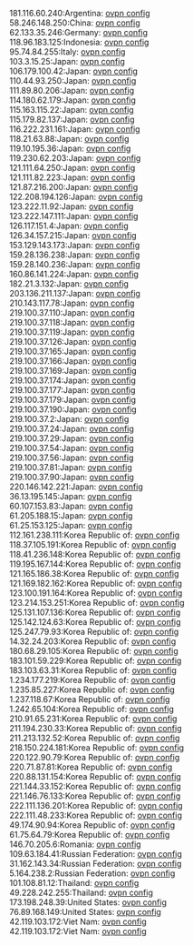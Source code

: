 181.116.60.240:Argentina: [ovpn config](vpn/181_116_60_240.ovpn)  
58.246.148.250:China: [ovpn config](vpn/58_246_148_250.ovpn)  
62.133.35.246:Germany: [ovpn config](vpn/62_133_35_246.ovpn)  
118.96.183.125:Indonesia: [ovpn config](vpn/118_96_183_125.ovpn)  
95.74.84.255:Italy: [ovpn config](vpn/95_74_84_255.ovpn)  
103.3.15.25:Japan: [ovpn config](vpn/103_3_15_25.ovpn)  
106.179.100.42:Japan: [ovpn config](vpn/106_179_100_42.ovpn)  
110.44.93.250:Japan: [ovpn config](vpn/110_44_93_250.ovpn)  
111.89.80.206:Japan: [ovpn config](vpn/111_89_80_206.ovpn)  
114.180.62.179:Japan: [ovpn config](vpn/114_180_62_179.ovpn)  
115.163.115.22:Japan: [ovpn config](vpn/115_163_115_22.ovpn)  
115.179.82.137:Japan: [ovpn config](vpn/115_179_82_137.ovpn)  
116.222.231.161:Japan: [ovpn config](vpn/116_222_231_161.ovpn)  
118.21.63.88:Japan: [ovpn config](vpn/118_21_63_88.ovpn)  
119.10.195.36:Japan: [ovpn config](vpn/119_10_195_36.ovpn)  
119.230.62.203:Japan: [ovpn config](vpn/119_230_62_203.ovpn)  
121.111.64.250:Japan: [ovpn config](vpn/121_111_64_250.ovpn)  
121.111.82.223:Japan: [ovpn config](vpn/121_111_82_223.ovpn)  
121.87.216.200:Japan: [ovpn config](vpn/121_87_216_200.ovpn)  
122.208.194.126:Japan: [ovpn config](vpn/122_208_194_126.ovpn)  
123.222.11.92:Japan: [ovpn config](vpn/123_222_11_92.ovpn)  
123.222.147.111:Japan: [ovpn config](vpn/123_222_147_111.ovpn)  
126.117.151.4:Japan: [ovpn config](vpn/126_117_151_4.ovpn)  
126.34.157.215:Japan: [ovpn config](vpn/126_34_157_215.ovpn)  
153.129.143.173:Japan: [ovpn config](vpn/153_129_143_173.ovpn)  
159.28.136.238:Japan: [ovpn config](vpn/159_28_136_238.ovpn)  
159.28.140.236:Japan: [ovpn config](vpn/159_28_140_236.ovpn)  
160.86.141.224:Japan: [ovpn config](vpn/160_86_141_224.ovpn)  
182.21.3.132:Japan: [ovpn config](vpn/182_21_3_132.ovpn)  
203.136.211.137:Japan: [ovpn config](vpn/203_136_211_137.ovpn)  
210.143.117.78:Japan: [ovpn config](vpn/210_143_117_78.ovpn)  
219.100.37.110:Japan: [ovpn config](vpn/219_100_37_110.ovpn)  
219.100.37.118:Japan: [ovpn config](vpn/219_100_37_118.ovpn)  
219.100.37.119:Japan: [ovpn config](vpn/219_100_37_119.ovpn)  
219.100.37.126:Japan: [ovpn config](vpn/219_100_37_126.ovpn)  
219.100.37.165:Japan: [ovpn config](vpn/219_100_37_165.ovpn)  
219.100.37.166:Japan: [ovpn config](vpn/219_100_37_166.ovpn)  
219.100.37.169:Japan: [ovpn config](vpn/219_100_37_169.ovpn)  
219.100.37.174:Japan: [ovpn config](vpn/219_100_37_174.ovpn)  
219.100.37.177:Japan: [ovpn config](vpn/219_100_37_177.ovpn)  
219.100.37.179:Japan: [ovpn config](vpn/219_100_37_179.ovpn)  
219.100.37.190:Japan: [ovpn config](vpn/219_100_37_190.ovpn)  
219.100.37.2:Japan: [ovpn config](vpn/219_100_37_2.ovpn)  
219.100.37.24:Japan: [ovpn config](vpn/219_100_37_24.ovpn)  
219.100.37.29:Japan: [ovpn config](vpn/219_100_37_29.ovpn)  
219.100.37.54:Japan: [ovpn config](vpn/219_100_37_54.ovpn)  
219.100.37.56:Japan: [ovpn config](vpn/219_100_37_56.ovpn)  
219.100.37.81:Japan: [ovpn config](vpn/219_100_37_81.ovpn)  
219.100.37.90:Japan: [ovpn config](vpn/219_100_37_90.ovpn)  
220.146.142.221:Japan: [ovpn config](vpn/220_146_142_221.ovpn)  
36.13.195.145:Japan: [ovpn config](vpn/36_13_195_145.ovpn)  
60.107.153.83:Japan: [ovpn config](vpn/60_107_153_83.ovpn)  
61.205.188.15:Japan: [ovpn config](vpn/61_205_188_15.ovpn)  
61.25.153.125:Japan: [ovpn config](vpn/61_25_153_125.ovpn)  
112.161.238.111:Korea Republic of: [ovpn config](vpn/112_161_238_111.ovpn)  
118.37.105.191:Korea Republic of: [ovpn config](vpn/118_37_105_191.ovpn)  
118.41.236.148:Korea Republic of: [ovpn config](vpn/118_41_236_148.ovpn)  
119.195.167.144:Korea Republic of: [ovpn config](vpn/119_195_167_144.ovpn)  
121.165.186.38:Korea Republic of: [ovpn config](vpn/121_165_186_38.ovpn)  
121.169.182.162:Korea Republic of: [ovpn config](vpn/121_169_182_162.ovpn)  
123.100.191.164:Korea Republic of: [ovpn config](vpn/123_100_191_164.ovpn)  
123.214.153.251:Korea Republic of: [ovpn config](vpn/123_214_153_251.ovpn)  
125.131.107.136:Korea Republic of: [ovpn config](vpn/125_131_107_136.ovpn)  
125.142.124.63:Korea Republic of: [ovpn config](vpn/125_142_124_63.ovpn)  
125.247.79.93:Korea Republic of: [ovpn config](vpn/125_247_79_93.ovpn)  
14.32.24.203:Korea Republic of: [ovpn config](vpn/14_32_24_203.ovpn)  
180.68.29.105:Korea Republic of: [ovpn config](vpn/180_68_29_105.ovpn)  
183.101.59.229:Korea Republic of: [ovpn config](vpn/183_101_59_229.ovpn)  
183.103.63.31:Korea Republic of: [ovpn config](vpn/183_103_63_31.ovpn)  
1.234.177.219:Korea Republic of: [ovpn config](vpn/1_234_177_219.ovpn)  
1.235.85.227:Korea Republic of: [ovpn config](vpn/1_235_85_227.ovpn)  
1.237.118.67:Korea Republic of: [ovpn config](vpn/1_237_118_67.ovpn)  
1.242.65.104:Korea Republic of: [ovpn config](vpn/1_242_65_104.ovpn)  
210.91.65.231:Korea Republic of: [ovpn config](vpn/210_91_65_231.ovpn)  
211.194.230.33:Korea Republic of: [ovpn config](vpn/211_194_230_33.ovpn)  
211.213.132.52:Korea Republic of: [ovpn config](vpn/211_213_132_52.ovpn)  
218.150.224.181:Korea Republic of: [ovpn config](vpn/218_150_224_181.ovpn)  
220.122.90.79:Korea Republic of: [ovpn config](vpn/220_122_90_79.ovpn)  
220.71.87.81:Korea Republic of: [ovpn config](vpn/220_71_87_81.ovpn)  
220.88.131.154:Korea Republic of: [ovpn config](vpn/220_88_131_154.ovpn)  
221.144.33.152:Korea Republic of: [ovpn config](vpn/221_144_33_152.ovpn)  
221.146.76.133:Korea Republic of: [ovpn config](vpn/221_146_76_133.ovpn)  
222.111.136.201:Korea Republic of: [ovpn config](vpn/222_111_136_201.ovpn)  
222.111.48.233:Korea Republic of: [ovpn config](vpn/222_111_48_233.ovpn)  
49.174.90.94:Korea Republic of: [ovpn config](vpn/49_174_90_94.ovpn)  
61.75.64.79:Korea Republic of: [ovpn config](vpn/61_75_64_79.ovpn)  
146.70.205.6:Romania: [ovpn config](vpn/146_70_205_6.ovpn)  
109.63.184.41:Russian Federation: [ovpn config](vpn/109_63_184_41.ovpn)  
31.162.143.34:Russian Federation: [ovpn config](vpn/31_162_143_34.ovpn)  
5.164.238.2:Russian Federation: [ovpn config](vpn/5_164_238_2.ovpn)  
101.108.81.12:Thailand: [ovpn config](vpn/101_108_81_12.ovpn)  
49.228.242.255:Thailand: [ovpn config](vpn/49_228_242_255.ovpn)  
173.198.248.39:United States: [ovpn config](vpn/173_198_248_39.ovpn)  
76.89.168.149:United States: [ovpn config](vpn/76_89_168_149.ovpn)  
42.119.103.172:Viet Nam: [ovpn config](vpn/42_119_103_172.ovpn)  
42.119.103.172:Viet Nam: [ovpn config](vpn/42_119_103_172.ovpn)  
